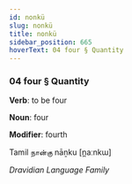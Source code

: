 ```yaml
---
id: nonkü
slug: nonkü
title: nonkü
sidebar_position: 665
hoverText: 04 four § Quantity
---
```


### 04 four § Quantity

**Verb**: to be four

**Noun**: four

**Modifier**: fourth

Tamil நான்கு nāṉku [n̪aːnkɯ]

*Dravidian Language Family*